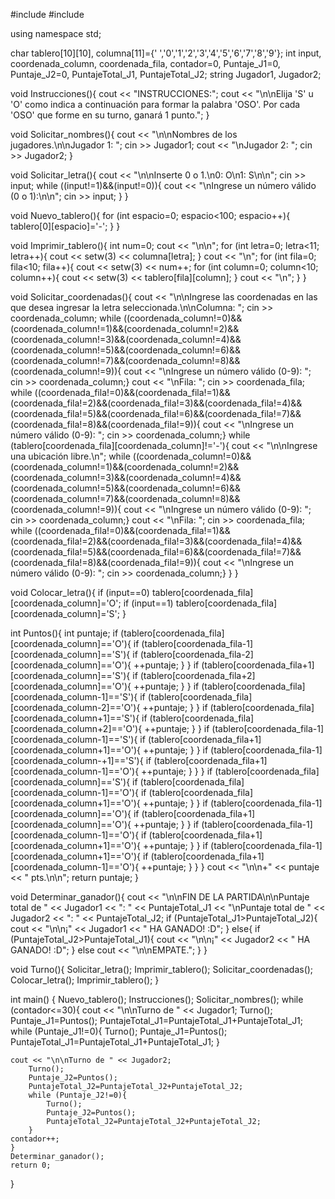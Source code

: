 #include <iostream>
#include <iomanip>

using namespace std;

char tablero[10][10], columna[11]={' ','0','1','2','3','4','5','6','7','8','9'};
int input, coordenada_column, coordenada_fila, contador=0, Puntaje_J1=0, Puntaje_J2=0, PuntajeTotal_J1, PuntajeTotal_J2;
string Jugador1, Jugador2;

void Instrucciones(){
    cout << "INSTRUCCIONES:";
    cout << "\n\nElija 'S' u 'O' como indica a continuación para formar la palabra 'OSO'. Por cada 'OSO' que forme en su turno, ganará 1 punto.";
}
    
void Solicitar_nombres(){
    cout << "\n\nNombres de los jugadores.\n\nJugador 1: ";
    cin >> Jugador1;
    cout << "\nJugador 2: ";
    cin >> Jugador2;
}

void Solicitar_letra(){
    cout << "\n\nInserte 0 o 1.\n0: O\n1: S\n\n";
    cin >> input;
    while ((input!=1)&&(input!=0)){
        cout << "\nIngrese un número válido (0 o 1):\n\n";
        cin >> input;
    }
}

void Nuevo_tablero(){
    for (int espacio=0; espacio<100; espacio++){
            tablero[0][espacio]='-';
    }
}

void Imprimir_tablero(){
    int num=0;
    cout << "\n\n";
    for (int letra=0; letra<11; letra++){
            cout << setw(3) << columna[letra];
    }
    cout << "\n"; 
    for (int fila=0; fila<10; fila++){
        cout << setw(3) << num++;
        for (int column=0; column<10; column++){
            cout << setw(3) << tablero[fila][column];
        }
        cout << "\n";
    }
}

void Solicitar_coordenadas(){
    cout << "\n\nIngrese las coordenadas en las que desea ingresar la letra seleccionada.\n\nColumna: ";
    cin >> coordenada_column;
    while ((coordenada_column!=0)&&(coordenada_column!=1)&&(coordenada_column!=2)&&(coordenada_column!=3)&&(coordenada_column!=4)&&(coordenada_column!=5)&&(coordenada_column!=6)&&(coordenada_column!=7)&&(coordenada_column!=8)&&(coordenada_column!=9)){
        cout << "\nIngrese un número válido (0-9): ";
        cin >> coordenada_column;}
    cout << "\nFila: ";
    cin >> coordenada_fila;
    while ((coordenada_fila!=0)&&(coordenada_fila!=1)&&(coordenada_fila!=2)&&(coordenada_fila!=3)&&(coordenada_fila!=4)&&(coordenada_fila!=5)&&(coordenada_fila!=6)&&(coordenada_fila!=7)&&(coordenada_fila!=8)&&(coordenada_fila!=9)){
        cout << "\nIngrese un número válido (0-9): ";
        cin >> coordenada_column;}
        while (tablero[coordenada_fila][coordenada_column]!='-'){
        cout << "\n\nIngrese una ubicación libre.\n";
        while ((coordenada_column!=0)&&(coordenada_column!=1)&&(coordenada_column!=2)&&(coordenada_column!=3)&&(coordenada_column!=4)&&(coordenada_column!=5)&&(coordenada_column!=6)&&(coordenada_column!=7)&&(coordenada_column!=8)&&(coordenada_column!=9)){
        cout << "\nIngrese un número válido (0-9): ";
        cin >> coordenada_column;}
        cout << "\nFila: ";
        cin >> coordenada_fila;
        while ((coordenada_fila!=0)&&(coordenada_fila!=1)&&(coordenada_fila!=2)&&(coordenada_fila!=3)&&(coordenada_fila!=4)&&(coordenada_fila!=5)&&(coordenada_fila!=6)&&(coordenada_fila!=7)&&(coordenada_fila!=8)&&(coordenada_fila!=9)){
        cout << "\nIngrese un número válido (0-9): ";
        cin >> coordenada_column;}
    }
}

void Colocar_letra(){
        if (input==0) tablero[coordenada_fila][coordenada_column]='O';
        if (input==1) tablero[coordenada_fila][coordenada_column]='S';
}

int Puntos(){
    int puntaje;
    if (tablero[coordenada_fila][coordenada_column]=='O'){
        if (tablero[coordenada_fila-1][coordenada_column]=='S'){
            if (tablero[coordenada_fila-2][coordenada_column]=='O'){
                ++puntaje;
            }
        }
        if (tablero[coordenada_fila+1][coordenada_column]=='S'){
            if (tablero[coordenada_fila+2][coordenada_column]=='O'){
                ++puntaje;
            }
        }
        if (tablero[coordenada_fila][coordenada_column-1]=='S'){
            if (tablero[coordenada_fila][coordenada_column-2]=='O'){
                ++puntaje;
            }
        }
        if (tablero[coordenada_fila][coordenada_column+1]=='S'){
            if (tablero[coordenada_fila][coordenada_column+2]=='O'){
                ++puntaje;
            }
        }
        if (tablero[coordenada_fila-1][coordenada_column-1]=='S'){
            if (tablero[coordenada_fila+1][coordenada_column+1]=='O'){
                ++puntaje;
            }
        }
        if (tablero[coordenada_fila-1][coordenada_column-+1]=='S'){
            if (tablero[coordenada_fila+1][coordenada_column-1]=='O'){
                ++puntaje;
            }
        }
    }
    if (tablero[coordenada_fila][coordenada_column]=='S'){
        if (tablero[coordenada_fila][coordenada_column-1]=='O'){
            if (tablero[coordenada_fila][coordenada_column+1]=='O'){
                ++puntaje;
            }
        }
        if (tablero[coordenada_fila-1][coordenada_column]=='O'){
            if (tablero[coordenada_fila+1][coordenada_column]=='O'){
                ++puntaje;
            }
        }
        if (tablero[coordenada_fila-1][coordenada_column-1]=='O'){
            if (tablero[coordenada_fila+1][coordenada_column+1]=='O'){
                ++puntaje;
            }
        }
        if (tablero[coordenada_fila-1][coordenada_column+1]=='O'){
            if (tablero[coordenada_fila+1][coordenada_column-1]=='O'){
                ++puntaje;
            }
        }
    }
    cout << "\n\n+" << puntaje << " pts.\n\n";
    return puntaje;
}

void Determinar_ganador(){
    cout << "\n\nFIN DE LA PARTIDA\n\nPuntaje total de " << Jugador1 << ": " << PuntajeTotal_J1 << "\nPuntaje total de " << Jugador2 << ": " << PuntajeTotal_J2;
    if (PuntajeTotal_J1>PuntajeTotal_J2){
        cout << "\n\n¡" << Jugador1 << " HA GANADO! :D";
    }
    else{
        if (PuntajeTotal_J2>PuntajeTotal_J1){
            cout << "\n\n¡" << Jugador2 << " HA GANADO! :D";
        }
        else cout << "\n\nEMPATE.";
    }
}

void Turno(){
    Solicitar_letra();
    Imprimir_tablero();
    Solicitar_coordenadas();
    Colocar_letra();
    Imprimir_tablero();
}

int main() {
    Nuevo_tablero();
    Instrucciones();
    Solicitar_nombres();
    while (contador<=30){
    cout << "\n\nTurno de " << Jugador1;
        Turno();
        Puntaje_J1=Puntos();
        PuntajeTotal_J1=PuntajeTotal_J1+PuntajeTotal_J1;
        while (Puntaje_J1!=0){
            Turno();
            Puntaje_J1=Puntos();
            PuntajeTotal_J1=PuntajeTotal_J1+PuntajeTotal_J1;
        }
        
    cout << "\n\nTurno de " << Jugador2;
        Turno();
        Puntaje_J2=Puntos();
        PuntajeTotal_J2=PuntajeTotal_J2+PuntajeTotal_J2;
        while (Puntaje_J2!=0){
            Turno();
            Puntaje_J2=Puntos();
            PuntajeTotal_J2=PuntajeTotal_J2+PuntajeTotal_J2;
        }
    contador++;
    }
    Determinar_ganador();
    return 0;
}
